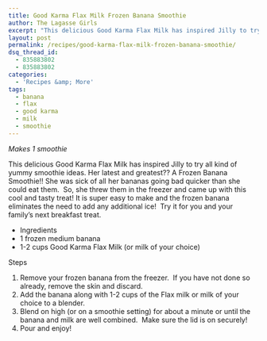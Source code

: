 ```yaml
---
title: Good Karma Flax Milk Frozen Banana Smoothie
author: The Lagasse Girls
excerpt: "This delicious Good Karma Flax Milk has inspired Jilly to try all kind of yummy smoothie ideas. Her latest and greatest?? A Frozen Banana Smoothie!! She was sick of all her bananas going bad quicker than she could eat them.  So, she threw them in the freezer and came up with this cool and tasty treat! It is super easy to make and the frozen banana eliminates the need to add any additional ice!  Try it for you and your family's next breakfast treat."
layout: post
permalink: /recipes/good-karma-flax-milk-frozen-banana-smoothie/
dsq_thread_id:
  - 835883802
  - 835883802
categories:
  - 'Recipes &amp; More'
tags:
  - banana
  - flax
  - good karma
  - milk
  - smoothie
---
```

*Makes 1 smoothie*

This delicious Good Karma Flax Milk has inspired Jilly to try all kind of yummy smoothie ideas. Her latest and greatest?? A Frozen Banana Smoothie!! She was sick of all her bananas going bad quicker than she could eat them.  So, she threw them in the freezer and came up with this cool and tasty treat! It is super easy to make and the frozen banana eliminates the need to add any additional ice!  Try it for you and your family&#8217;s next breakfast treat.

  * Ingredients
  * 1 frozen medium banana
  * 1-2 cups Good Karma Flax Milk (or milk of your choice)

Steps

  1. Remove your frozen banana from the freezer.  If you have not done so already, remove the skin and discard.
  2. Add the banana along with 1-2 cups of the Flax milk or milk of your choice to a blender.
  3. Blend on high (or on a smoothie setting) for about a minute or until the banana and milk are well combined.  Make sure the lid is on securely!
  4. Pour and enjoy!

&nbsp;